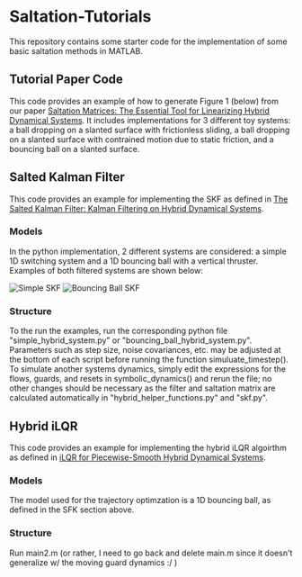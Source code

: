 # Saltation-Tutorials
This repository contains some starter code for the implementation of some basic saltation methods in MATLAB. 
## Tutorial Paper Code
This code provides an example of how to generate Figure 1 (below) from our paper [Saltation Matrices: The Essential Tool for Linearizing Hybrid Dynamical Systems](https://arxiv.org/abs/2306.06862). It includes implementations for 3 different toy systems: a ball dropping on a slanted surface with frictionless sliding, a ball dropping on a slanted surface with contrained motion due to static friction, and a bouncing ball on a slanted surface. 
## Salted Kalman Filter
This code provides an example for implementing the SKF as defined in [The Salted Kalman Filter: Kalman Filtering on Hybrid Dynamical Systems](https://arxiv.org/abs/2007.12233).
### Models
In the python implementation, 2 different systems are considered: a simple 1D switching system and a 1D bouncing ball with a vertical thruster. Examples of both filtered systems are shown below:

![Simple SKF](simple_state_space.png)
![Bouncing Ball SKF](bouncing_ball_skf.png)

### Structure
To the run the examples, run the corresponding python file "simple_hybrid_system.py" or "bouncing_ball_hybrid_system.py". Parameters such as step size, noise covariances, etc. may be adjusted at the bottom of each script before running the function simuluate_timestep(). To simulate another systems dynamics, simply edit the expressions for the flows, guards, and resets in symbolic_dynamics() and rerun the file; no other changes should be necessary as the filter and saltation matrix are calculated automatically in "hybrid_helper_functions.py" and "skf.py".
 
## Hybrid iLQR
This code provides an example for implementing the hybrid iLQR algoirthm as defined in [iLQR for Piecewise-Smooth Hybrid Dynamical Systems](https://arxiv.org/abs/2103.14584).
### Models
The model used for the trajectory optimzation is a 1D bouncing ball, as defined in the SFK section above.
### Structure
Run main2.m (or rather, I need to go back and delete main.m since it doesn't generalize w/ the moving guard dynamics :/ )
